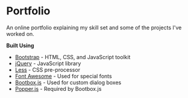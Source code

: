 # Portfolio
An online portfolio explaining my skill set and some of the projects I've worked on.

**Built Using**
- <a href="https://getbootstrap.com/" target="_blank">Bootstrap</a> - HTML, CSS, and JavaScript toolkit
- <a href="https://jquery.com/" target="_blank">jQuery</a> - JavaScript library
- <a href="http://lesscss.org/" target="_blank">Less</a> - CSS pre-processor
- <a href="https://fontawesome.com/" target="_blank">Font Awesome</a> - Used for special fonts
- <a href="http://bootboxjs.com/" target="_blank">Bootbox.js</a> - Used for custom dialog boxes
- <a href="https://popper.js.org/" target="_blank">Popper.js</a> - Required by Bootbox.js